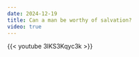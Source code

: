 ```yaml
---
date: 2024-12-19
title: Can a man be worthy of salvation?
video: true
---
```



{{< youtube 3lKS3Kqyc3k >}}
